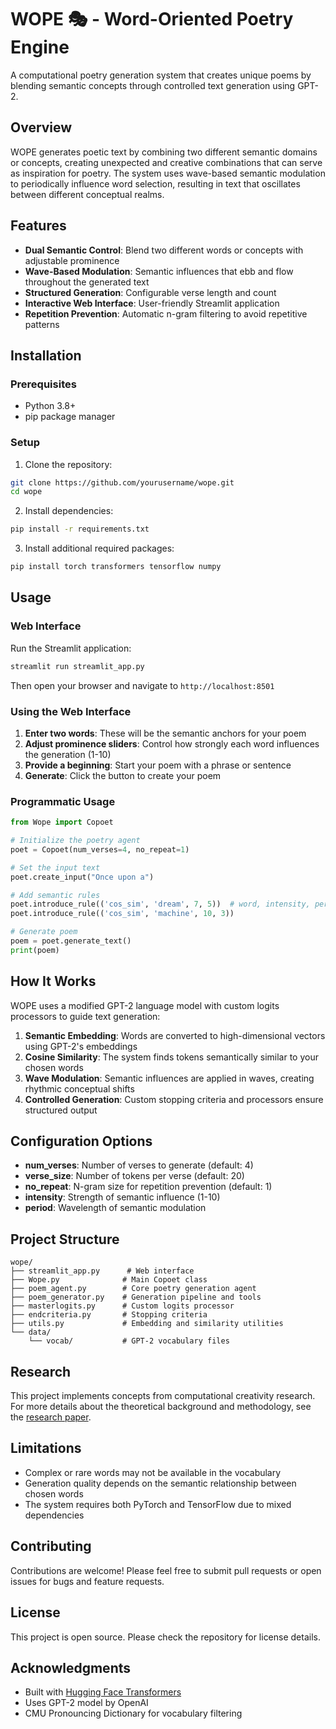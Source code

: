 # WOPE 🎭 - Word-Oriented Poetry Engine

A computational poetry generation system that creates unique poems by blending semantic concepts through controlled text generation using GPT-2.

## Overview

WOPE generates poetic text by combining two different semantic domains or concepts, creating unexpected and creative combinations that can serve as inspiration for poetry. The system uses wave-based semantic modulation to periodically influence word selection, resulting in text that oscillates between different conceptual realms.

## Features

- **Dual Semantic Control**: Blend two different words or concepts with adjustable prominence
- **Wave-Based Modulation**: Semantic influences that ebb and flow throughout the generated text
- **Structured Generation**: Configurable verse length and count
- **Interactive Web Interface**: User-friendly Streamlit application
- **Repetition Prevention**: Automatic n-gram filtering to avoid repetitive patterns

## Installation

### Prerequisites

- Python 3.8+
- pip package manager

### Setup

1. Clone the repository:
```bash
git clone https://github.com/yourusername/wope.git
cd wope
```

2. Install dependencies:
```bash
pip install -r requirements.txt
```

3. Install additional required packages:
```bash
pip install torch transformers tensorflow numpy
```

## Usage

### Web Interface

Run the Streamlit application:
```bash
streamlit run streamlit_app.py
```

Then open your browser and navigate to `http://localhost:8501`

### Using the Web Interface

1. **Enter two words**: These will be the semantic anchors for your poem
2. **Adjust prominence sliders**: Control how strongly each word influences the generation (1-10)
3. **Provide a beginning**: Start your poem with a phrase or sentence
4. **Generate**: Click the button to create your poem

### Programmatic Usage

```python
from Wope import Copoet

# Initialize the poetry agent
poet = Copoet(num_verses=4, no_repeat=1)

# Set the input text
poet.create_input("Once upon a")

# Add semantic rules
poet.introduce_rule(('cos_sim', 'dream', 7, 5))  # word, intensity, period
poet.introduce_rule(('cos_sim', 'machine', 10, 3))

# Generate poem
poem = poet.generate_text()
print(poem)
```

## How It Works

WOPE uses a modified GPT-2 language model with custom logits processors to guide text generation:

1. **Semantic Embedding**: Words are converted to high-dimensional vectors using GPT-2's embeddings
2. **Cosine Similarity**: The system finds tokens semantically similar to your chosen words
3. **Wave Modulation**: Semantic influences are applied in waves, creating rhythmic conceptual shifts
4. **Controlled Generation**: Custom stopping criteria and processors ensure structured output

## Configuration Options

- **num_verses**: Number of verses to generate (default: 4)
- **verse_size**: Number of tokens per verse (default: 20)
- **no_repeat**: N-gram size for repetition prevention (default: 1)
- **intensity**: Strength of semantic influence (1-10)
- **period**: Wavelength of semantic modulation

## Project Structure

```
wope/
├── streamlit_app.py      # Web interface
├── Wope.py              # Main Copoet class
├── poem_agent.py        # Core poetry generation agent
├── poem_generator.py    # Generation pipeline and tools
├── masterlogits.py      # Custom logits processor
├── endcriteria.py       # Stopping criteria
├── utils.py             # Embedding and similarity utilities
└── data/
    └── vocab/           # GPT-2 vocabulary files
```

## Research

This project implements concepts from computational creativity research. For more details about the theoretical background and methodology, see the [research paper](https://computationalcreativity.net/iccc24/wp-content/uploads/2023/12/PerezBenavente_ECS_ICCC24.pdf).

## Limitations

- Complex or rare words may not be available in the vocabulary
- Generation quality depends on the semantic relationship between chosen words
- The system requires both PyTorch and TensorFlow due to mixed dependencies

## Contributing

Contributions are welcome! Please feel free to submit pull requests or open issues for bugs and feature requests.

## License

This project is open source. Please check the repository for license details.

## Acknowledgments

- Built with [Hugging Face Transformers](https://huggingface.co/transformers/)
- Uses GPT-2 model by OpenAI
- CMU Pronouncing Dictionary for vocabulary filtering
